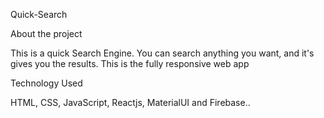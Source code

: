 Quick-Search

About the project

This is a quick Search Engine. You can search anything you want, and it's gives you the results. This is the fully responsive web app

Technology Used

HTML, CSS, JavaScript, Reactjs, MaterialUI and Firebase..
